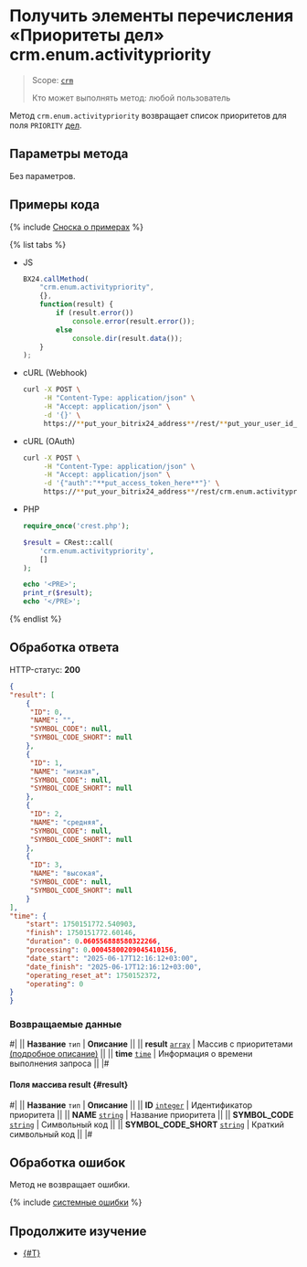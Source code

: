 # Получить элементы перечисления «Приоритеты дел» crm.enum.activitypriority

> Scope: [`crm`](../../../scopes/permissions.md)
>
> Кто может выполнять метод: любой пользователь

Метод `crm.enum.activitypriority` возвращает список приоритетов для поля `PRIORITY` [дел](../../timeline/activities/index.md).

## Параметры метода

Без параметров.

## Примеры кода

{% include [Сноска о примерах](../../../../_includes/examples.md) %}

{% list tabs %}

- JS

    ```js
    BX24.callMethod(
        "crm.enum.activitypriority",
        {},
        function(result) {
            if (result.error())
                console.error(result.error());
            else
                console.dir(result.data());
        }
    );
    ```

- cURL (Webhook)

    ```bash
    curl -X POST \
         -H "Content-Type: application/json" \
         -H "Accept: application/json" \
         -d '{}' \
         https://**put_your_bitrix24_address**/rest/**put_your_user_id_here**/**put_your_webbhook_here**/crm.enum.activitypriority
    ```

- cURL (OAuth)

    ```bash
    curl -X POST \
         -H "Content-Type: application/json" \
         -H "Accept: application/json" \
         -d '{"auth":"**put_access_token_here**"}' \
         https://**put_your_bitrix24_address**/rest/crm.enum.activitypriority
    ```

- PHP

    ```php
    require_once('crest.php');

    $result = CRest::call(
        'crm.enum.activitypriority',
        []
    );

    echo '<PRE>';
    print_r($result);
    echo '</PRE>';
    ```

{% endlist %}

## Обработка ответа

HTTP-статус: **200**

```json
{
"result": [
    {
     "ID": 0,
     "NAME": "",
     "SYMBOL_CODE": null,
     "SYMBOL_CODE_SHORT": null
    },
    {
     "ID": 1,
     "NAME": "низкая",
     "SYMBOL_CODE": null,
     "SYMBOL_CODE_SHORT": null
    },
    {
     "ID": 2,
     "NAME": "средняя",
     "SYMBOL_CODE": null,
     "SYMBOL_CODE_SHORT": null
    },
    {
     "ID": 3,
     "NAME": "высокая",
     "SYMBOL_CODE": null,
     "SYMBOL_CODE_SHORT": null
    }
],
"time": {
    "start": 1750151772.540903,
    "finish": 1750151772.60146,
    "duration": 0.060556888580322266,
    "processing": 0.00045800209045410156,
    "date_start": "2025-06-17T12:16:12+03:00",
    "date_finish": "2025-06-17T12:16:12+03:00",
    "operating_reset_at": 1750152372,
    "operating": 0
}
}
```

### Возвращаемые данные

#|
|| **Название**
`тип` | **Описание** ||
|| **result**
[`array`](../../../data-types.md) | Массив с приоритетами [(подробное описание)](#result) ||
|| **time**
[`time`](../../../data-types.md#time) | Информация о времени выполнения запроса ||
|#

#### Поля массива result {#result}

#|
|| **Название**
`тип` | **Описание** ||
|| **ID**
[`integer`](../../../data-types.md) | Идентификатор приоритета ||
|| **NAME**
[`string`](../../../data-types.md) | Название приоритета ||
|| **SYMBOL_CODE**
[`string`](../../../data-types.md) | Символьный код ||
|| **SYMBOL_CODE_SHORT**
[`string`](../../../data-types.md) | Краткий символьный код ||
|#

## Обработка ошибок

Метод не возвращает ошибки.

{% include [системные ошибки](../../../../_includes/system-errors.md) %}

## Продолжите изучение

- [{#T}](./index.md)
